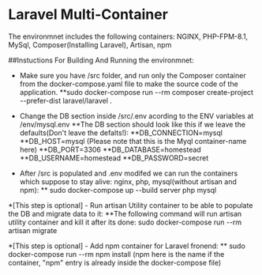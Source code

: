 # Laravel Multi-Container

The environmnet includes the following containers:
NGINX, PHP-FPM-8.1, MySql, Composer(Installing Laravel), Artisan, npm

##Instuctions For Building And Running the environmnet:
* Make sure you have /src folder, and run only the Composer container from the docker-compose.yaml file to make the source code of the application.
**sudo docker-compose run --rm composer create-project --prefer-dist laravel/laravel .
* Change the DB section inside /src/.env acording to the ENV variables at /env/mysql.env
**The DB section should look like this if we leave the defaults(Don't leave the defalts!):
**DB_CONNECTION=mysql
**DB_HOST=mysql      (Please note that this is the Myql container-name here)
**DB_PORT=3306
**DB_DATABASE=homestead
**DB_USERNAME=homestead
**DB_PASSWORD=secret

* After /src is populated and .env modifed we can run the containers which suppose to stay alive: nginx, php, mysql(without artisan and npm):
** sudo docker-compose up --build server php mysql

*[This step is optional] - Run artisan Utility container to be able to populate the DB and migrate data to it:
**The following command will run artisan utility container and kill it after its done: sudo docker-compose run --rm artisan migrate

*[This step is optional] - Add npm container for Laravel fronend:
** sudo docker-compose run --rm npm install      (npm here is the name if the container, "npm" entry is already inside the docker-compose file)
